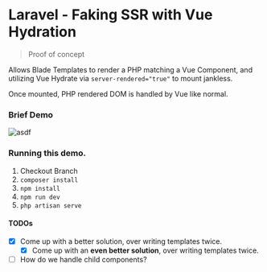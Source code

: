 # Laravel - Faking SSR with Vue Hydration

> Proof of concept

Allows Blade Templates to render a PHP matching a Vue Component, and utilizing Vue Hydrate via `server-rendered="true"` to mount jankless.

Once mounted, PHP rendered DOM is handled by Vue like normal.

### Brief Demo

![asdf](http://unr.im/1Z1m281C2T3I/content)


### Running this demo.

1. Checkout Branch
2. `composer install`
3. `npm install`
4. `npm run dev`
5. `php artisan serve`


#### TODOs

- [x] Come up with a better solution, over writing templates twice.
	- [x] Come up with an **even better solution**, over writing templates twice.
- [ ] How do we handle child components?
